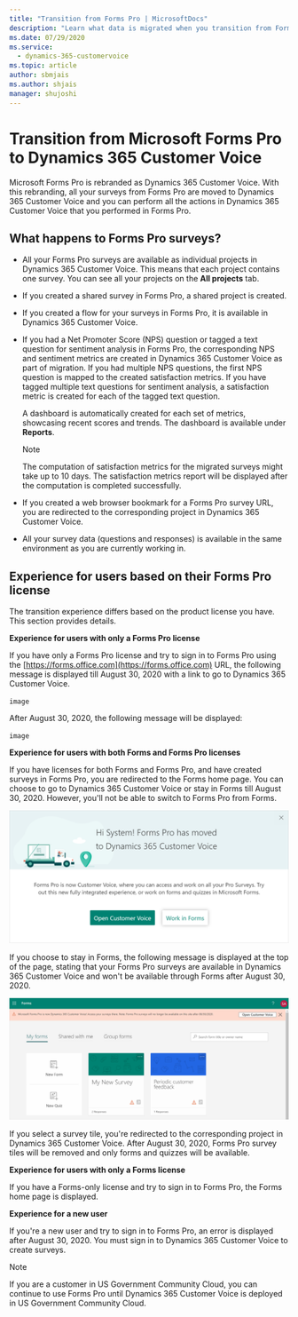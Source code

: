 ```yaml
---
title: "Transition from Forms Pro | MicrosoftDocs"
description: "Learn what data is migrated when you transition from Forms Pro to Dynamics 365 Customer Voice."
ms.date: 07/29/2020
ms.service: 
  - dynamics-365-customervoice
ms.topic: article
author: sbmjais
ms.author: shjais
manager: shujoshi
---
```


# Transition from Microsoft Forms Pro to Dynamics 365 Customer Voice

Microsoft Forms Pro is rebranded as Dynamics 365 Customer Voice. With this rebranding, all your surveys from Forms Pro are moved to Dynamics 365 Customer Voice and you can perform all the actions in Dynamics 365 Customer Voice that you performed in Forms Pro.

## What happens to Forms Pro surveys?

- All your Forms Pro surveys are available as individual projects in Dynamics 365 Customer Voice. This means that each project contains one survey. You can see all your projects on the **All projects** tab.

- If you created a shared survey in Forms Pro, a shared project is created.

- If you created a flow for your surveys in Forms Pro, it is available in Dynamics 365 Customer Voice.

- If you had a Net Promoter Score (NPS) question or tagged a text question for sentiment analysis in Forms Pro, the corresponding NPS and sentiment metrics are created in Dynamics 365 Customer Voice as part of migration. If you had multiple NPS questions, the first NPS question is mapped to the created satisfaction metrics. If you have tagged multiple text questions for sentiment analysis, a satisfaction metric is created for each of the tagged text question.

  A dashboard is automatically created for each set of metrics, showcasing recent scores and trends. The dashboard is available under **Reports**.

  > [!NOTE]
  > The computation of satisfaction metrics for the migrated surveys might take up to 10 days. The satisfaction metrics report will be displayed after the computation is completed successfully.

- If you created a web browser bookmark for a Forms Pro survey URL, you are redirected to the corresponding project in Dynamics 365 Customer Voice.

- All your survey data (questions and responses) is available in the same environment as you are currently working in.

## Experience for users based on their Forms Pro license

The transition experience differs based on the product license you have. This section provides details.

**Experience for users with only a Forms Pro license**

If you have only a Forms Pro license and try to sign in to Forms Pro using the [https://forms.office.com](https://forms.office.com) URL, the following message is displayed till August 30, 2020 with a link to go to Dynamics 365 Customer Voice.

`image`

After August 30, 2020, the following message will be displayed:

`image`

**Experience for users with both Forms and Forms Pro licenses**

If you have licenses for both Forms and Forms Pro, and have created surveys in Forms Pro, you are redirected to the Forms home page. You can choose to go to Dynamics 365 Customer Voice or stay in Forms till August 30, 2020. However, you'll not be able to switch to Forms Pro from Forms.

![Forms Pro move message](media/forms-pro-move-message.png "Forms Pro move message") 

If you choose to stay in Forms, the following message is displayed at the top of the page, stating that your Forms Pro surveys are available in Dynamics 365 Customer Voice and won't be available through Forms after August 30, 2020.

![Forms Pro move message bar](media/forms-pro-move-message-bar.png "Forms Pro move message bar") 

If you select a survey tile, you're redirected to the corresponding project in Dynamics 365 Customer Voice. After August 30, 2020, Forms Pro survey tiles will be removed and only forms and quizzes will be available.

**Experience for users with only a Forms license**

If you have a Forms-only license and try to sign in to Forms Pro, the Forms home page is displayed.

**Experience for a new user**

If you're a new user and try to sign in to Forms Pro, an error is displayed after August 30, 2020. You must sign in to Dynamics 365 Customer Voice to create surveys.

> [!NOTE]
> If you are a customer in US Government Community Cloud, you can continue to use Forms Pro until Dynamics 365 Customer Voice is deployed in US Government Community Cloud.
